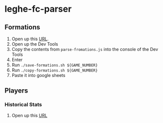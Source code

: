 # leghe-fc-parser

## Formations

1. Open up this [URL](https://www.fantacalcio.it/probabili-formazioni-serie-a).
1. Open up the Dev Tools
1. Copy the contents from `parse-fromations.js` into the console of the Dev Tools
1. Enter
1. Run `./save-formations.sh ${GAME_NUMBER}`
1. Run `./copy-formations.sh ${GAME_NUMBER}`
1. Paste it into google sheets

## Players

### Historical Stats

1. Open up this [URL](https://www.footballcritic.com/serie-a/season-2020-2021/player-stats/all/8/45810)